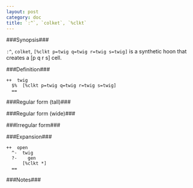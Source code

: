 ```yaml
---
layout: post
category: doc
title: `:^`, `colket`, `%clkt`
---
```


###Synopsis###

`:^`, `colket`, `[%clkt p=twig q=twig r=twig s=twig]` is a synthetic hoon that
creates a [p q r s] cell.

###Definition###

    ++  twig  
      $%  [%clkt p=twig q=twig r=twig s=twig]
      ==

###Regular form (tall)###

###Regular form (wide)###

###Irregular form###

###Expansion###
    
    ++  open
      ^-  twig
      ?-    gen
          [%clkt *]
      ==

###Notes###

